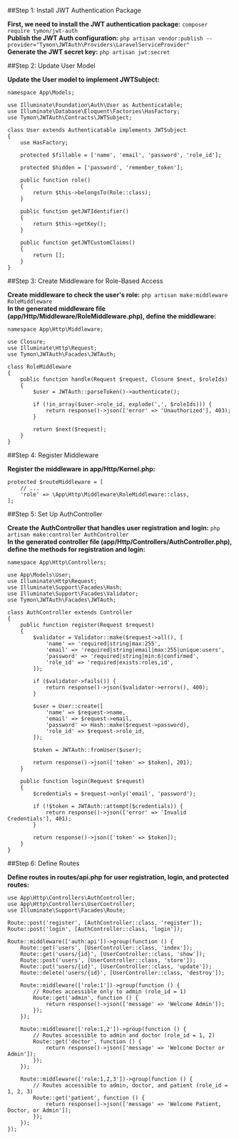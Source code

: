 ##Step 1: Install JWT Authentication Package

**First, we need to install the JWT authentication package:** `composer require tymon/jwt-auth`  
**Publish the JWT Auth configuration:** `php artisan vendor:publish --provider="Tymon\JWTAuth\Providers\LaravelServiceProvider"`  
**Generate the JWT secret key:** `php artisan jwt:secret`  

##Step 2: Update User Model

**Update the User model to implement JWTSubject:**  
```
namespace App\Models;

use Illuminate\Foundation\Auth\User as Authenticatable;
use Illuminate\Database\Eloquent\Factories\HasFactory;
use Tymon\JWTAuth\Contracts\JWTSubject;

class User extends Authenticatable implements JWTSubject
{
    use HasFactory;

    protected $fillable = ['name', 'email', 'password', 'role_id'];

    protected $hidden = ['password', 'remember_token'];

    public function role()
    {
        return $this->belongsTo(Role::class);
    }

    public function getJWTIdentifier()
    {
        return $this->getKey();
    }

    public function getJWTCustomClaims()
    {
        return [];
    }
}
```

##Step 3: Create Middleware for Role-Based Access

**Create middleware to check the user's role:** `php artisan make:middleware RoleMiddleware`  
**In the generated middleware file (app/Http/Middleware/RoleMiddleware.php), define the middleware:**  
```
namespace App\Http\Middleware;

use Closure;
use Illuminate\Http\Request;
use Tymon\JWTAuth\Facades\JWTAuth;

class RoleMiddleware
{
    public function handle(Request $request, Closure $next, $roleIds)
    {
        $user = JWTAuth::parseToken()->authenticate();

        if (!in_array($user->role_id, explode(',', $roleIds))) {
            return response()->json(['error' => 'Unauthorized'], 403);
        }

        return $next($request);
    }
}
```

##Step 4: Register Middleware

**Register the middleware in app/Http/Kernel.php:**  
```
protected $routeMiddleware = [
    // ...
    'role' => \App\Http\Middleware\RoleMiddleware::class,
];
```

##Step 5: Set Up AuthController

**Create the AuthController that handles user registration and login:** `php artisan make:controller AuthController`  
**In the generated controller file (app/Http/Controllers/AuthController.php), define the methods for registration and login:**  
```
namespace App\Http\Controllers;

use App\Models\User;
use Illuminate\Http\Request;
use Illuminate\Support\Facades\Hash;
use Illuminate\Support\Facades\Validator;
use Tymon\JWTAuth\Facades\JWTAuth;

class AuthController extends Controller
{
    public function register(Request $request)
    {
        $validator = Validator::make($request->all(), [
            'name' => 'required|string|max:255',
            'email' => 'required|string|email|max:255|unique:users',
            'password' => 'required|string|min:6|confirmed',
            'role_id' => 'required|exists:roles,id',
        ]);

        if ($validator->fails()) {
            return response()->json($validator->errors(), 400);
        }

        $user = User::create([
            'name' => $request->name,
            'email' => $request->email,
            'password' => Hash::make($request->password),
            'role_id' => $request->role_id,
        ]);

        $token = JWTAuth::fromUser($user);

        return response()->json(['token' => $token], 201);
    }

    public function login(Request $request)
    {
        $credentials = $request->only('email', 'password');

        if (!$token = JWTAuth::attempt($credentials)) {
            return response()->json(['error' => 'Invalid Credentials'], 401);
        }

        return response()->json(['token' => $token]);
    }
}
```

##Step 6: Define Routes

**Define routes in routes/api.php for user registration, login, and protected routes:**
```
use App\Http\Controllers\AuthController;
use App\Http\Controllers\UserController;
use Illuminate\Support\Facades\Route;

Route::post('register', [AuthController::class, 'register']);
Route::post('login', [AuthController::class, 'login']);

Route::middleware(['auth:api'])->group(function () {
    Route::get('users', [UserController::class, 'index']);
    Route::get('users/{id}', [UserController::class, 'show']);
    Route::post('users', [UserController::class, 'store']);
    Route::put('users/{id}', [UserController::class, 'update']);
    Route::delete('users/{id}', [UserController::class, 'destroy']);
    
    Route::middleware(['role:1'])->group(function () {
        // Routes accessible only to admin (role_id = 1)
        Route::get('admin', function () {
            return response()->json(['message' => 'Welcome Admin']);
        });
    });

    Route::middleware(['role:1,2'])->group(function () {
        // Routes accessible to admin and doctor (role_id = 1, 2)
        Route::get('doctor', function () {
            return response()->json(['message' => 'Welcome Doctor or Admin']);
        });
    });

    Route::middleware(['role:1,2,3'])->group(function () {
        // Routes accessible to admin, doctor, and patient (role_id = 1, 2, 3)
        Route::get('patient', function () {
            return response()->json(['message' => 'Welcome Patient, Doctor, or Admin']);
        });
    });
});
```
